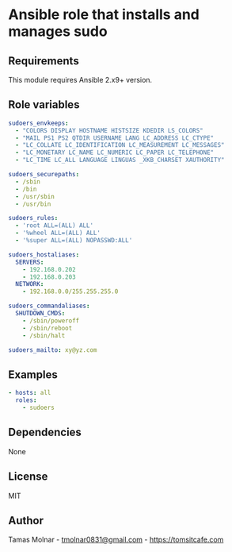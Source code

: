 # Ansible role that installs and manages sudo

## Requirements

This module requires Ansible 2.x9+ version.

## Role variables

```yaml
sudoers_envkeeps:
  - "COLORS DISPLAY HOSTNAME HISTSIZE KDEDIR LS_COLORS"
  - "MAIL PS1 PS2 QTDIR USERNAME LANG LC_ADDRESS LC_CTYPE"
  - "LC_COLLATE LC_IDENTIFICATION LC_MEASUREMENT LC_MESSAGES"
  - "LC_MONETARY LC_NAME LC_NUMERIC LC_PAPER LC_TELEPHONE"
  - "LC_TIME LC_ALL LANGUAGE LINGUAS _XKB_CHARSET XAUTHORITY"

sudoers_securepaths:
  - /sbin
  - /bin
  - /usr/sbin
  - /usr/bin

sudoers_rules:
  - 'root ALL=(ALL) ALL'
  - '%wheel ALL=(ALL) ALL'
  - '%super ALL=(ALL) NOPASSWD:ALL'

sudoers_hostaliases:
  SERVERS:
    - 192.168.0.202
    - 192.168.0.203
  NETWORK:
    - 192.168.0.0/255.255.255.0

sudoers_commandaliases:
  SHUTDOWN_CMDS:
    - /sbin/poweroff
    - /sbin/reboot
    - /sbin/halt

sudoers_mailto: xy@yz.com
```

## Examples

```yaml
- hosts: all 
  roles:
    - sudoers
```

## Dependencies

None

## License

MIT

## Author

Tamas Molnar - <tmolnar0831@gmail.com> - <https://tomsitcafe.com>

